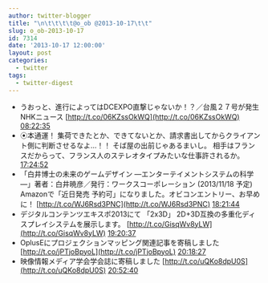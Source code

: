 ```yaml
---
author: twitter-blogger
title: "\n\t\t\t\t@o_ob @2013-10-17\t\t"
slug: o_ob-2013-10-17
id: 7314
date: '2013-10-17 12:00:00'
layout: post
categories:
  - twitter
tags:
  - twitter-digest
---
```


*   うおっと、進行によってはDCEXPO直撃じゃないか！？／台風２７号が発生　NHKニュース [http://t.co/06KZssOkWQ](http://t.co/06KZssOkWQ) [08:22:35](http://twitter.com/o_ob/statuses/390618806512386049)
*   ⦿本通運！ 集荷できたとか、できてないとか、請求書出してからクライアント側に判断させるなよ…！！ そば屋の出前じゃあるまいし。 相手はフランスだからって、フランス人のステレオタイプみたいな仕事許されるか。 [17:24:52](http://twitter.com/o_ob/statuses/390755274916511744)
*   「白井博士の未来のゲームデザイン ―エンターテイメントシステムの科学―」著者：白井暁彦／発行：ワークスコーポレーション (2013/11/18 予定) Amazonで「近日発売 予約可」になりました。オビコンエントリー、お早めに！ [http://t.co/WJ6Rsd3PNC](http://t.co/WJ6Rsd3PNC) [18:21:44](http://twitter.com/o_ob/statuses/390769588389949440)
*   デジタルコンテンツエキスポ2013にて 「2x3D」 2D+3D互換の多重化ディスプレイシステムを展示します。 [http://t.co/GisqWv8yLW](http://t.co/GisqWv8yLW) [19:20:37](http://twitter.com/o_ob/statuses/390784405674803201)
*   OplusEにプロジェクションマッピング関連記事を寄稿しました [http://t.co/jPTjoBpyoL](http://t.co/jPTjoBpyoL) [20:18:27](http://twitter.com/o_ob/statuses/390798958844715008)
*   映像情報メディア学会学会誌に寄稿しました [http://t.co/uQKo8dpU0S](http://t.co/uQKo8dpU0S) [20:52:40](http://twitter.com/o_ob/statuses/390807570471874560)
